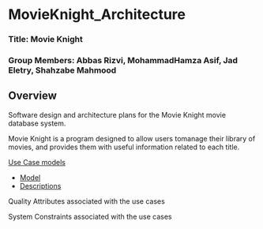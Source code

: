 # MovieKnight_Architecture
### Title: Movie Knight
### Group Members: Abbas Rizvi, MohammadHamza Asif, Jad Eletry, Shahzabe Mahmood

## Overview 
Software design and architecture plans for the Movie Knight movie database system. 

Movie Knight is a program designed to allow users tomanage their library of movies, and provides them with useful information related to each title.

[Use Case models](https://github.com/JadEletry/MovieKnight_Architecture/blob/main/Use%20Case%20Model)

  - [Model](https://github.com/JadEletry/MovieKnight_Architecture/blob/main/Use%20Case%20Model/UseCaseModel.pdf)
  - [Descriptions](https://github.com/JadEletry/MovieKnight_Architecture/blob/main/Use%20Case%20Model/UseCase_Descriptions.pdf)

Quality Attributes associated with the use cases

System Constraints associated with the use cases
